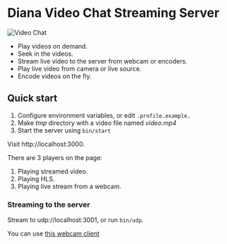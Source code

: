 # Diana Video Chat Streaming Server

![Video Chat](https://github.com/shavit/verbose-parakeet/raw/master/doc/meme.gif?raw=true)

* Play videos on demand.
* Seek in the videos.
* Stream live video to the server from webcam or encoders.
* Play live video from camera or live source.
* Encode videos on the fly.

## Quick start

1. Configure environment variables, or edit `.profile.example.`
2. Make *tmp* directory with a video file named *video.mp4*
3. Start the server using `bin/start`

Visit http://localhost:3000.

There are 3 players on the page:
  1. Playing streamed video.
  2. Playing HLS.
  3. Playing live stream from a webcam.

### Streaming to the server
Stream to udp://localhost:3001, or run `bin/udp`.

You can use [this webcam client](https://github.com/shavit/Monique)
